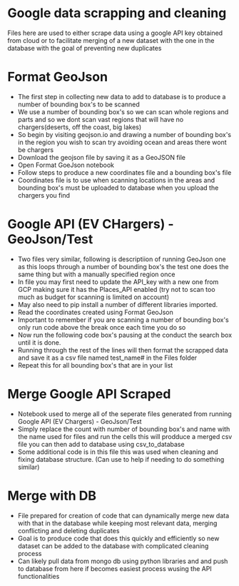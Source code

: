 # Google data scrapping and cleaning
Files here are used to either scrape data using a google API key obtained from cloud or to facilitate merging of a 
new dataset with the one in the database with the goal of preventing new duplicates

# Format GeoJson
- The first step in collecting new data to add to database is to produce a number of bounding box's to be scanned
- We use a number of bounding box's so we can scan whole regions and parts and so we dont scan vast regions that will have no chargers(deserts, off the coast, big lakes)
- So begin by visiting geojson.io and drawing a number of bounding box's in the region you wish to scan try avoiding ocean and areas there wont be chargers
- Download the geojson file by saving it as a GeoJSON file
- Open Format GoeJson notebook
- Follow steps to produce a new coordinates file and a bounding box's file
- Coordinates file is to use when scanning locations in the areas and bounding box's must be uploaded to database when you upload the chargers you find

# Google API (EV CHargers) - GeoJson/Test
- Two files very similar, following is descriptiion of running GeoJson one as this loops through a number of bounding box's the test one does the same thing but with a manually specified region once
- In file you may first need to update the API_key with a new one from GCP making sure it has the Places_API enabled (try not to scan too much as budget for scanning is limited on account)
- May also need to pip install a number of different libraries imported.
- Read the coordinates created using Format GeoJson
- Important to remember if you are scanning a number of bounding box's only run code above the break once each time you do so
- Now run the following code box's pausing at the conduct the search box until it is done.
- Running through the rest of the lines will then format the scrapped data and save it as a csv file named test_name# in the Files folder
- Repeat this for all bounding box's that are in your list

# Merge Google API Scraped
- Notebook used to merge all of the seperate files generated from running Google API (EV Chargers) - GeoJson/Test
- Simply replace the count with number of bounding box's and name with the name used for files and run the cells this will prodduce a merged csv file you can then add to database using csv_to_database
- Some additional code is in this file this was used when cleaning and fixing database structure. (Can use to help if needing to do something similar)

# Merge with DB
- File prepared for creation of code that can dynamically merge new data with that in the database while keeping most relevant data, merging conflicting and deleting duplicates
- Goal is to produce code that does this quickly and efficiently so new dataset can be added to the database with complicated cleaning process
- Can likely pull data from mongo db using python libraries and and push to database from here if becomes easiest process wusing the API functionalities
